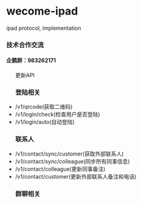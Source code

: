 # wecome-ipad
ipad protocol, implementation
<h3>技术合作交流</h3>
<h4>企鹅群：983262171</h4>

<ul>更新API
   <h3>登陆相关</h3>
   <li>/v1/qrcode(获取二维码)</li>
   <li>/v1/login/check(检查用户是否登陆)</li>
   <li>/v1/login/auto(自动登陆)</li>
   <h3>联系人</h3>
   <li>/v1/contact/sync/customer(获取外部联系人)</li>
   <li>/v1/contact/sync/colleague(同步所有同事信息)</li>
   <li>/v1/contact/colleague(更新同事备注)</li>
   <li>/v1/contact/customer(更新外部联系人备注和电话)</li>
   <h3>群聊相关</h3>

</ul>

